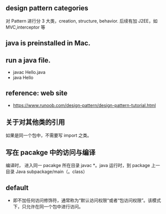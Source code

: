 ## design pattern categories

对 Pattern 进行分 3 大类，creation, structure, behavior. 后续有加 J2EE，如 MVC,interceptor 等

## java is preinstalled in Mac.

## run a java file.

- javac Hello.java
- java Hello

## reference: web site

- https://www.runoob.com/design-pattern/design-pattern-tutorial.html

## 关于对其他类的引用

如果是同一个包中，不需要写 import 之类。

## 写在 pacakge 中的访问与编译

编译时， 进入同一 pacakge 所在目录 javac \*。java
运行时，到 package 上一目录 Java subpackage/main（。class）

## default

- 即不加任何访问修饰符，通常称为“默认访问权限“或者“包访问权限”。该模式下，只允许在同一个包中进行访问。
